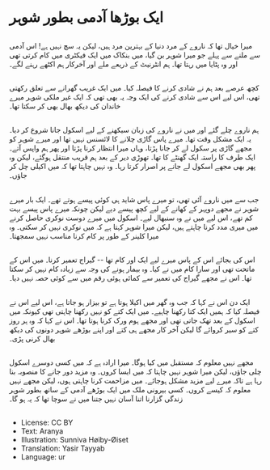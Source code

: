 # ایک بوڑھا آدمی بطور شوہر

##
میرا خیال تھا کہ ناروے کے مرد دنیا کے بہترین مرد ہیں، لیکن یہ سچ نہیں ہے! اس آدمی سے ملنے سے پہلے جو میرا شوہر بن گیا، میں بنکاک میں ایک فیکٹری میں کام کرتی تھی اور وہ پٹایا میں رہتا تھا۔ ہم انٹرنیٹ کے ذریعے ملے اور آخرکار ہم اکٹھے رہنے لگے۔

##
کچھ عرصے بعد ہم نے شادی کرنے کا فیصلہ کیا۔ میں ایک غریب گھرانے سے تعلق رکھتی تھی، اس لیے اس سے شادی کرنے کی ایک وجہ یہ بھی تھی کہ ایک غیر ملکی شوہر میرے خاندان کی دیکھ بھال بھی کر سکتا تھا۔

##
ہم ناروے چلے گئے اور میں نے ناروے کی زبان سیکھنے کے لیے اسکول جانا شروع کر دیا۔ یہ ایک مشکل وقت تھا۔ میرے پاس گاڑی چلانے کا لائسنس نہیں تھا اور میرے شوہر کو مجھے گاڑی پر سکول لے کر جانا پڑتا، وہاں میرا انتظار کرنا پڑتا اور پھر ہم واپس آتے۔ ایک طرف کا راستہ ایک گھنٹے کا تھا۔ تھوڑی دیر کے بعد ہم قریب منتقل ہوگئے، لیکن وہ پھر بھی مجھے اسکول لے جانے پر اصرار کرتا رہا۔ وہ نہیں چاہتا تھا کہ میں اکیلی چل کر جاؤں۔

##
جب سے میں ناروے آئی تھی، تو میرے پاس شاید ہی کوئی پیسے ہوتے تھے۔ ایک بار میرے شوہر نے مجھے دوپہر کے کھانے کے لیے کچھ پیسے دیے لیکن چونکہ میرے پاس پیسے بہت کم تھے، اس لیے میں نے وہ سنبھال لیے۔ اسکول میں میرے دوست نوکری حاصل کرنے میں میری مدد کرنا چاہتے ہیں، لیکن میرا شوہر کہتا ہے کہ میں نوکری نہیں کر سکتی۔ وہ میرا کلینر کے طور پر کام کرنا مناسب نہیں سمجھتا۔

##
اس کی بجائے اس کے پاس میرے لیے ایک اور کام تھا -- گیراج تعمیر کرنا۔ میں اس کے ماتحت تھی اور سارا کام میں نے کیا۔ وہ بیمار ہونے کی وجہ سے زیادہ کام نہیں کر سکتا تھا۔ اس نے مجھے گیراج کی تعمیر سے کمائی ہوئی رقم میں سے کوئی حصہ نہیں دیا۔

##
ایک دن اس نے کہا کہ جب وہ گھر میں اکیلا ہوتا ہے تو بیزار ہو جاتا ہے، اس لیے اس نے فیصلہ کیا کہ ہمیں ایک کتا رکھنا چاہیے۔ میں ایک کتے کو نہیں رکھنا چاہتی تھی کیونکہ میں اسکول کے بعد تھک جاتی تھی اور مجھے ہوم ورک کرنا ہوتا تھا۔ اس نے کہا کہ وہ ہر روز کتے کو سیر کروائے گا لیکن آخر کار مجھے ہی کتے اور اپنے بوڑھے شوہر دونوں کی دیکھ بھال کرنی پڑی۔

##
مجھے نہیں معلوم کہ مستقبل میں کیا ہوگا۔ میرا ارادہ ہے کہ میں کسی دوسرے اسکول چلی جاؤں، لیکن میرا شوہر نہیں چاہتا کہ میں ایسا کروں۔ وہ مزید دور جانے کا منصوبہ بنا رہا ہے تاکہ میرے لیے مزید مشکل ہوجائے۔ میں مزاحمت کرنا چاہتی ہوں، لیکن مجھے نہیں معلوم کہ کیسے کروں۔ کسی بیرونی ملک میں ایک بوڑھے آدمی کے ساتھ بطور شوہر زندگی گزارنا اتنا آسان نہیں جتنا میں نے سوچا تھا کہ یہ ہو گا۔

##
* License: CC BY
* Text: Aranya
* Illustration: Sunniva Høiby-Øiset
* Translation: Yasir Tayyab
* Language: ur
